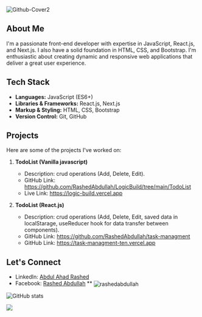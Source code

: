 <img src="https://i.ibb.co/cFzBXyT/Github-Cover2.jpg" alt="Github-Cover2" border="0">

## About Me
I'm a passionate front-end developer with expertise in JavaScript, React.js, and Next.js. I also have a solid foundation in HTML, CSS, and Bootstrap. I'm enthusiastic about creating dynamic and responsive web applications that deliver a great user experience.

## Tech Stack
- **Languages:** JavaScript (ES6+)
- **Libraries & Frameworks:** React.js, Next.js
- **Markup & Styling:** HTML, CSS, Bootstrap
- **Version Control:** Git, GitHub

## Projects
Here are some of the projects I've worked on:

1. **TodoList (Vanilla javascript)**
   - Description: crud operations (Add, Delete, Edit).
   - GitHub Link: https://github.com/RashedAbdullah/LogicBuild/tree/main/TodoList
   - Live Link: https://logic-build.vercel.app

2. **TodoList (React.js)**
   - Description: crud operations (Add, Delete, Edit, saved data in localStarage, useReducer hook for data transfer between components).
   - GitHub Link: https://github.com/RashedAbdullah/task-managment
   - GitHub Link: https://task-managment-ten.vercel.app

## Let's Connect
- LinkedIn: [Abdul Ahad Rashed](https://www.linkedin.com/in/rashed4abdullah/)
- Facebook: [Rashed Abdullah](https://www.facebook.com/Rashed4Abdullah)
**
<span><img align="center" src="https://github-readme-stats.vercel.app/api/top-langs?username=rashedabdullah&show_icons=true&locale=en&layout=compact" alt="rashedabdullah" /></span>

![GitHub stats](https://github-readme-stats.vercel.app/api?username=RashedAbdullah&show_icons=true&count_private=true)

![](https://komarev.com/ghpvc/?username=RashedAbdullah&color=blue)

